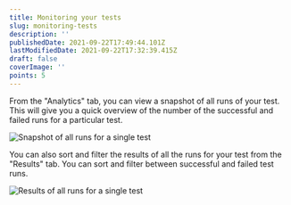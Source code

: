 ```yaml
---
title: Monitoring your tests
slug: monitoring-tests
description: ''
publishedDate: 2021-09-22T17:49:44.101Z
lastModifiedDate: 2021-09-22T17:32:39.415Z
draft: false
coverImage: ''
points: 5
---
```


From the "Analytics" tab, you can view a snapshot of all runs of your test. This will give you a quick overview of the number of the successful and failed runs for a particular test.

![Snapshot of all runs for a single test](https://raw.githubusercontent.com/RapidAPI/DevRel-Stack-Data/dev/learn/courses/rapidapi-testing/images/image14.png)

You can also sort and filter the results of all the runs for your test from the "Results" tab. You can sort and filter between successful and failed test runs.

![Results of all runs for a single test](https://raw.githubusercontent.com/RapidAPI/DevRel-Stack-Data/dev/learn/courses/rapidapi-testing/images/image15.png)
